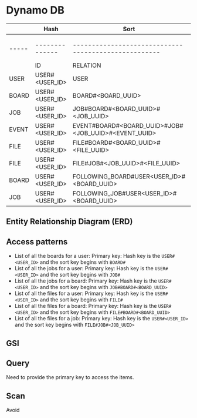 # Dynamo DB

|       | Hash           | Sort                                                 | Attributes |     |
| ----- | -------------- | ---------------------------------------------------- | ---------- | --- |
|       |                |                                                      |            |     |
| ----- | -------------- | ---------------------------------------------------- | ---------- | --- |
|       | ID             | RELATION                                             |            |     |
| USER  | USER#<USER_ID> | USER                                                 |            |     |
| BOARD | USER#<USER_ID> | BOARD#<BOARD_UUID>                                   |            |     |
| JOB   | USER#<USER_ID> | JOB#BOARD#<BOARD_UUID>#<JOB_UUID>                    |            |     |
| EVENT | USER#<USER_ID> | EVENT#BOARD#<BOARD_UUID>#JOB#<JOB_UUID>#<EVENT_UUID> |            |     |
| FILE  | USER#<USER_ID> | FILE#BOARD#<BOARD_UUID>#<FILE_UUID>                  |            |     |
| FILE  | USER#<USER_ID> | FILE#JOB#<JOB_UUID>#<FILE_UUID>                      |            |     |
| BOARD | USER#<USER_ID> | FOLLOWING_BOARD#USER<USER_ID>#<BOARD_UUID>           |            |     |
| JOB   | USER#<USER_ID> | FOLLOWING_JOB#USER<USER_ID>#<BOARD_UUID>             |            |     |

## Entity Relationship Diagram (ERD)

## Access patterns

- List of all the boards for a user: Primary key: Hash key is the `USER#<USER_ID>` and the sort key begins with `BOARD#`
- List of all the jobs for a user: Primary key: Hash key is the `USER#<USER_ID>` and the sort key begins with `JOB#`
- List of all the jobs for a board: Primary key: Hash key is the `USER#<USER_ID>` and the sort key begins with `JOB#BOARD#<BOARD_UUID>`
- List of all the files for a user: Primary key: Hash key is the `USER#<USER_ID>` and the sort key begins with `FILE#`
- List of all the files for a board: Primary key: Hash key is the `USER#<USER_ID>` and the sort key begins with `FILE#BOARD#<BOARD_UUID>`
- List of all the files for a job: Primary key: Hash key is the `USER#<USER_ID>` and the sort key begins with `FILE#JOB#<JOB_UUID>`

## GSI

## Query

Need to provide the primary key to access the items.

## Scan

Avoid
